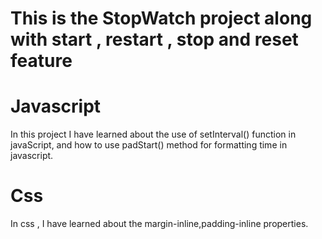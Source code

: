 # This is the StopWatch project along with start , restart , stop and reset feature

# Javascript
In this project I have learned about the use of setInterval() function in javaScript,
and how to use padStart() method for formatting time in javascript.

# Css
In css , I have learned about the margin-inline,padding-inline properties.